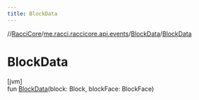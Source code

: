 ```yaml
---
title: BlockData
---
```

//[RacciCore](../../../index.html)/[me.racci.raccicore.api.events](../index.html)/[BlockData](index.html)/[BlockData](-block-data.html)



# BlockData



[jvm]\
fun [BlockData](-block-data.html)(block: Block, blockFace: BlockFace)





